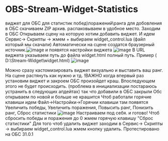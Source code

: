 # OBS-Stream-Widget-Statistics
виджет для ОБС  для статистик  побед\поражений\ранга
для добовления в ОБС скачиваем ZIP архив. 
распаковываем в удобное место.  Заходим в ОБС Открываем сцену на которую хотим добавить виджет.
И идем Сервис-> Скрипты -> жмем + выбираем widget_control.lua (файл который мы  скачали)
Автоматически на сцене создатся браузерный источник.![image](https://github.com/user-attachments/assets/5953817e-4314-4e6a-a01a-f3cda63e967e)
 и появятся настройки виджета 
![image](https://github.com/user-attachments/assets/61379a3d-b511-4194-b763-5cd067e9db65)
В URL виджета указываем путь до файла widget.html полный путь. Пример ( D:\Stream-Widget\widget.html)
![image](https://github.com/user-attachments/assets/27af294a-c19c-4f07-960f-d19b044cefda)


Можно сразу кастомизировать виджет визуально и выставить ваш ранг.
На сцене растянуть как нужно и тд. 
!ВАЖНО когда впервый раз установим виджет и закроем ОБС  произойдет краш.  Впоследующем этого не будет происходить. (проблема в инициализации постараюсь устранить в следующих апдейтах) 
так что добавили в ОБС  закрыли Обс  открываем по новой и больше не крашится
Чтоб работали горячие клавиши идем Файл->Настройки->Горячии клавиши
там появятся Увеличить победы, Увеличить поражения, Повысить ранг, Понизить ранг, Сброс статистики
![image](https://github.com/user-attachments/assets/2eaad19a-3325-4884-ab7e-879cbcfc5a60)
Настраиваем под себя. и готово!
Чтоб сбросить победы и поражения до 0 жмем горячую клавишу "Сброс статистики"
Для того чтоб удалить виджет заходим в Сервис-> Скрипты -> выбираем widget_control.lua жмем кнопку  удалить.
Протестировано на ОБС 31.0.1


